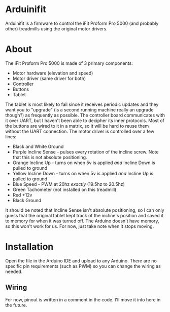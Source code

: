 # Arduinifit
Arduinifit is a firmware to control the iFit Proform Pro 5000 (and probably other) treadmills using the original motor drivers. 

# About
The iFit Proform Pro 5000 is made of 3 primary components:
- Motor hardware (elevation and speed) 
- Motor driver (same driver for both)
- Controller
- Buttons
- Tablet

The tablet is most likely to fail since it receives periodic updates and they want you to "upgrade" (is a second running machine really an upgrade though?) as frequently as possible. The controller board communicates with it over UART, but I haven't been able to decipher its inner protocols. Most of the buttons are wired to it in a matrix, so it will be hard to reuse them without the UART connection. The motor driver is controlled over a few lines:
* Black and White   Ground
* Purple            Incline Sense   - pulses every rotation of the incline screw. Note that this is not absolute positioning. 
* Orange            Incline Up      - turns on when 5v is applied *and* Incline Down is pulled to ground
* Yellow            Incline Down    - turns on when 5v is applied *and* Incline Up is pulled to ground
* Blue              Speed           - PWM at 20hz *exactly* (19.5hz to 20.5hz)
* Green             Tachometer (not installed on this treadmill)
* Red               +12v
* Black             Ground

It should be noted that Incline Sense isn't absolute positioning, so I can only guess that the original tablet kept track of the incline's position and saved it to memory for when it was turned off. The Arduino doesn't have memory, so this won't work for us. For now, just take note when it stops moving. 


# Installation
Open the file in the Arduino IDE and upload to any Arduino. There are no specific pin requirements (such as PWM) so you can change the wiring as needed. 

## Wiring
For now, pinout is written in a comment in the code. I'll move it into here in the future. 

